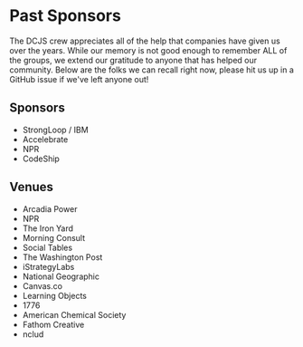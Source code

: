 
# Past Sponsors

The DCJS crew appreciates all of the help that companies have given us over the years. While our memory is not good enough to remember ALL of the groups, we extend our gratitude to anyone that has helped our community. Below are the folks we can recall right now, please hit us up in a GitHub issue if we've left anyone out!

## Sponsors

* StrongLoop / IBM
* Accelebrate
* NPR
* CodeShip

## Venues

* Arcadia Power
* NPR
* The Iron Yard
* Morning Consult
* Social Tables
* The Washington Post
* iStrategyLabs
* National Geographic
* Canvas.co
* Learning Objects
* 1776
* American Chemical Society
* Fathom Creative
* nclud
